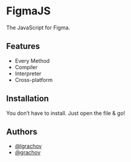 # FigmaJS
The JavaScript for Figma.
## Features
- Every Method
- Compiler
- Interpreter
- Cross-platform
## Installation
You don’t have to install. Just open the file & go!
## Authors
- [@lgrachov](https://www.github.com/lgrachov)
- [@grachov](https://www.github.com/grachov)
